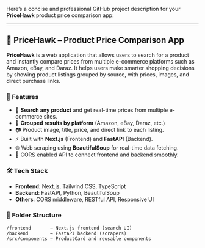Here’s a concise and professional GitHub project description for your **PriceHawk** product price comparison app:

---

## 🦅 PriceHawk – Product Price Comparison App

**PriceHawk** is a web application that allows users to search for a product and instantly compare prices from multiple e-commerce platforms such as Amazon, eBay, and Daraz. It helps users make smarter shopping decisions by showing product listings grouped by source, with prices, images, and direct purchase links.

### 🚀 Features

* 🔎 **Search any product** and get real-time prices from multiple e-commerce sites.
* 🛒 **Grouped results by platform** (Amazon, eBay, Daraz, etc.)
* 📷 Product image, title, price, and direct link to each listing.
* ⚡ Built with **Next.js** (Frontend) and **FastAPI** (Backend).
* 🌐 Web scraping using **BeautifulSoup** for real-time data fetching.
* 🔄 CORS enabled API to connect frontend and backend smoothly.

### 🛠️ Tech Stack

* **Frontend**: Next.js, Tailwind CSS, TypeScript
* **Backend**: FastAPI, Python, BeautifulSoup
* **Others**: CORS middleware, RESTful API, Responsive UI

### 📂 Folder Structure

```
/frontend       → Next.js frontend (search UI)
/backend        → FastAPI backend (scrapers)
/src/components → ProductCard and reusable components
```
